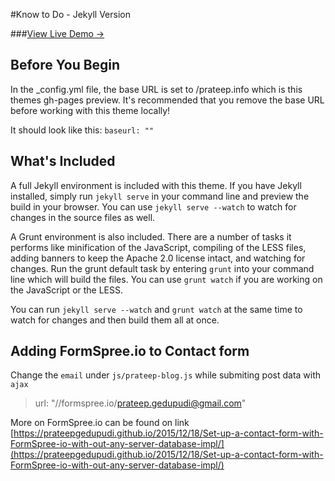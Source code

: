 #Know to Do - Jekyll Version

###[View Live Demo &rarr;](https://prateepgedupudi.github.io)

## Before You Begin

In the _config.yml file, the base URL is set to /prateep.info which is this themes gh-pages preview. It's recommended that you remove the base URL before working with this theme locally!

It should look like this:
`baseurl: ""`

## What's Included

A full Jekyll environment is included with this theme. If you have Jekyll installed, simply run `jekyll serve` in your command line and preview the build in your browser. You can use `jekyll serve --watch` to watch for changes in the source files as well.

A Grunt environment is also included. There are a number of tasks it performs like minification of the JavaScript, compiling of the LESS files, adding banners to keep the Apache 2.0 license intact, and watching for changes. Run the grunt default task by entering `grunt` into your command line which will build the files. You can use `grunt watch` if you are working on the JavaScript or the LESS.

You can run `jekyll serve --watch` and `grunt watch` at the same time to watch for changes and then build them all at once.

## Adding FormSpree.io to Contact form
Change the `email` under `js/prateep-blog.js` while submiting post data with 
`ajax` 
> url: "//formspree.io/prateep.gedupudi@gmail.com"

More on FormSpree.io can be found on link
[https://prateepgedupudi.github.io/2015/12/18/Set-up-a-contact-form-with-FormSpree-io-with-out-any-server-database-impl/](https://prateepgedupudi.github.io/2015/12/18/Set-up-a-contact-form-with-FormSpree-io-with-out-any-server-database-impl/)